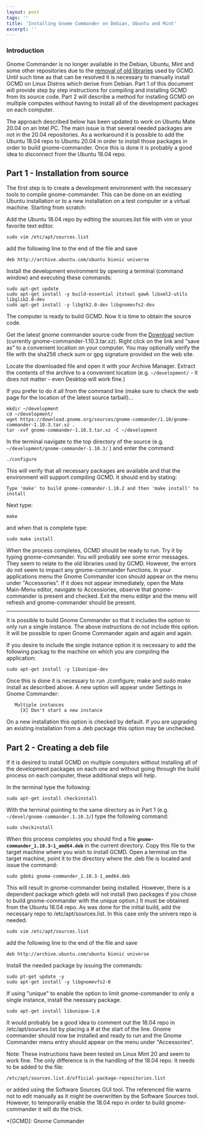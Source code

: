 ```yaml
---
layout: post
tags: ''
title: 'Installing Gnome Commander on Debian, Ubuntu and Mint'
excerpt: ''
---
```


### Introduction

Gnome Commander is no longer available in the Debian, Ubuntu, Mint and
some other repositories due to the [removal of old libraries](https://bugs.debian.org/cgi-bin/bugreport.cgi?bug=912383) used by GCMD. Until
such time as that can be resolved it is necessary to manually install
GCMD on Linux Distros which derive from Debian. Part 1 of this document
will provide step by step instructions for compiling and installing GCMD
from its source code. Part 2 will describe a method for installing GCMD
on multiple computes without having to install all of the development
packages on each computer.

The approach described below has been updated to work on Ubuntu Mate 20.04 on
an Intel PC. The main issue is that several needed packages are not in the 
20.04 repositories. As a workaround it is possible to add the Ubuntu 18.04
repo to Ubuntu 20.04 in order to install those packages in order to build
gnome-commander. Once this is done it is probably a good idea to disconnect
from the Ubuntu 18.04 repo.

## Part 1 - Installation from source

The first step is to create a development environment with the necessary
tools to compile gnome-commander. This can be done on an existing Ubuntu
installation or to a new installation on a test computer or a virtual
machine. Starting from scratch:

Add the Ubuntu 18.04 repo by editing the sources.list file with vim or
your favorite text editor.

```
sudo vim /etc/apt/sources.list
```

add the following line to the end of the file and save

```
deb http://archive.ubuntu.com/ubuntu bionic universe
```

Install the development environment by opening a terminal (command window) and
executing these commands:

```
sudo apt-get update
sudo apt-get install -y build-essential itstool gawk libxml2-utils libglib2.0-dev 
sudo apt-get install -y libgtk2.0-dev libgnomevfs2-dev
```

The computer is ready to build GCMD. Now it is time to obtain the source
code.

Get the latest gnome commander source code from the
[Download](/download.html) section (currently
gnome-commander-1.10.3.tar.xz). Right click on the link and "save as" to
a convenient location on your computer. You may optionally verify the
file with the sha256 check sum or gpg signature provided on the web
site.

Locate the downloaded file and open it with your Archive Manager.
Extract the contents of the archive to a convenient location (e.g.
``` ~/development/ ``` - it does not matter - even Desktop will work fine.)

If you prefer to do it all from the command line (make sure to check the web page for the location of the latest source tarball)...

```
mkdir ~/development
cd ~/development/
wget https://download.gnome.org/sources/gnome-commander/1.10/gnome-commander-1.10.3.tar.xz .
tar -xvf gnome-commander-1.10.3.tar.xz -C ~/development
```

In the terminal navigate to the top directory of the source (e.g. ``` ~/development/gnome-commander-1.10.3/ ``` ) and enter the command:

```
./configure
```

This will verify that all necessary packages are available and that the
environment will support compiling GCMD. It should end by stating:

```
Type 'make' to build gnome-commander-1.10.2 and then 'make install' to install
```

Next type:

```
make
```

and when that is complete type:

```
sudo make install
```

When the process completes, GCMD should be ready to run. Try it by
typing gnome-commander. You will probably see some error messages. They
seem to relate to the old libraries used by GCMD. However, the errors do
not seem to impact any gnome-commander functions. In your applications
menu the Gnome Commander icon should appear on the menu under
"Accessories". If it does not appear immediately, open the Mate 
Main-Menu editor, navigate to Accessiories, observe that 
gnome-commander is present and checked. Exit the menu editpr and the
menu will refresh and gnome-commander should be present.

-----

It is possible to build Gnome Commander so that it includes the option
to only run a single instance. The above instructions do not include
this option. It will be possible to open Gnome Commander again and again
and again.

If you desire to include the single instance option it is necessary to
add the following packag to the machine on which you are compiling the
application:


```
sudo apt-get install -y libunique-dev
```

Once this is done it is necessary to run ./configure; make and sudo make
install as described above. A new option will appear under Settings in 
Gnome Commander:

```
   Multiple instances
     [X] Don't start a new instance
```

On a new installation this option is checked by default. If you are
upgrading an existing installation from a .deb package this option may
be unchecked.

## Part 2 - Creating a deb file

If it is desired to install GCMD on multiple computers without installing 
all of the development packages on each one and without going through the 
build process on each computer, these additional steps will help.

In the terminal type the following:

```
sudo apt-get install checkinstall
```

With the terminal pointing to the same directory as in Part 1 
(e.g. ``` ~/devel/gnome-commander.1.10.3/ ```) type the following command:


```
sudo checkinstall
```

When this process completes you should find a file
**``` gnome-commander_1.10.3-1_amd64.deb ```** in the current directory. Copy
this file to the target machine where you wish to install GCMD. Open a
terminal on the target machine, point it to the directory where the .deb
file is located and issue the command:

```
sudo gdebi gnome-commander_1.10.3-1_amd64.deb
```

This will result in gnome-commander being installed. However, there is a
dependent package which gdebi will not install (two packages if you chose to
build gnome-commander with the unique option.) It must be obtained from the
Ubuntu 18.04 repo. As was done for the initial build, add the necessary repo
to /etc/apt/sources.list. In this case only the univers repo is needed.

```
sudo vim /etc/apt/sources.list
```
add the following line to the end of the file and save
```
deb http://archive.ubuntu.com/ubuntu bionic universe
```

Install the needed package by issuing the commands:

```
sudo pt-get update -y
sudo apt-get install -y libgnomevfs2-0
```

If using "unique" to enable the option to limit gnome-commander to only a 
single instance, install the neessary package.

```
sudo apt-get install libunique-1.0
```

It would probably be a good idea to comment out the 18.04 repo in
/etc/apt/sources.list by placing a # at the start of the line.
Gnome commander should now be installed and ready to run and the 
Gnome Commander menu entry should appear on the menu under
"Accessories".

Note:  These instructions have been tested on Linux Mint 20 and
seem to work fine. The only difference is in the handling of the 
18.04 repo. It needs to be added to the file:

```
/etc/apt/sources.list.d/official-package-repositories.list 
```
or added using the Software Sources GUI tool. The referenced file warns 
not to edit manually as it might be overwritten by the Software Sources
tool. However, to temporarily enable the 18.04 repo in order to build
gnome-commander it will do the trick.



*[GCMD]: Gnome Commander

